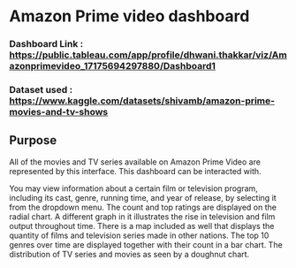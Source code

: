 # Amazon Prime video dashboard

### Dashboard Link : https://public.tableau.com/app/profile/dhwani.thakkar/viz/Amazonprimevideo_17175694297880/Dashboard1

### Dataset used : https://www.kaggle.com/datasets/shivamb/amazon-prime-movies-and-tv-shows

## Purpose

All of the movies and TV series available on Amazon Prime Video are represented by this interface. This dashboard can be interacted with. 

You may view information about a certain film or television program, including its cast, genre, running time, and year of release, by selecting it from the dropdown menu. 
The count and top ratings are displayed on the radial chart.
A different graph in it illustrates the rise in television and film output throughout time.
There is a map included as well that displays the quantity of films and television series made in other nations.
The top 10 genres over time are displayed together with their count in a bar chart. The distribution of TV series and movies as seen by a doughnut chart.


